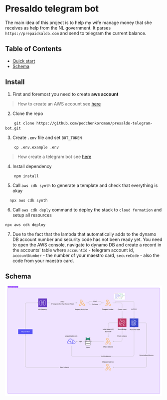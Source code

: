 # Presaldo telegram bot

The main idea of this project is to help my wife manage money that she receives as help from the NL government. It parses
`https://prepaidsaldo.com` and send to telegram the current balance.

## Table of Contents

- [Quick start](#install)
- [Schema](#schema)


## Install
1. First and foremost you need to create **aws account**
> How to create an AWS account see [here](https://aws.amazon.com/ru/premiumsupport/knowledge-center/create-and-activate-aws-account/)
2. Clone the repo 
```shell
    git clone https://github.com/pedchenkoroman/presaldo-telegram-bot.git
```
3. Create `.env` file and set `BOT_TOKEN`
```shell
    cp .env.example .env
```
> How create a telegram bot see [here](https://core.telegram.org/bots/api)

4. Install dependency
```shell
    npm install
```
5. Call `aws cdk synth` to generate a template and check that everything is okay 
```shell
  npx aws cdk synth
```
6. Call `aws cdk deply` command to deploy the stack to `cloud formation` and setup all resources
```shell
npx aws cdk deploy
```
7. Due to the fact that the lambda that automatically adds to the dynamo DB account number and security code has not been ready yet.
   You need to open the AWS  console, navigate to dynamo DB and create a record in the accounts' table where `accountId` - telegram account id,
   `accountNumber` - the number of your maestro card, `secureCode`  - also the code from your maestro card.

## Schema
<img src="schema.png">
